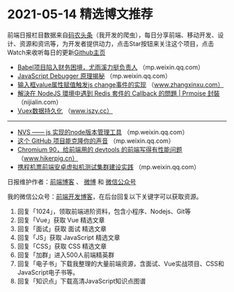 # 2021-05-14 精选博文推荐

前端日报栏目数据来自[码农头条](https://toutiao.qdkfweb.cn/)（我开发的爬虫），每日分享前端、移动开发、设计、资源和资讯等，为开发者提供动力，点击Star按钮来关注这个项目，点击Watch来收听每日的更新[Github主页](https://github.com/kujian/frontendDaily)
* [Babel项目陷入财务困境，尤雨溪力挺负责人](https://mp.weixin.qq.com/s?__biz=MjM5NzM0MjcyMQ==&mid=2650116595&idx=1&sn=2d23e805da3c52fd0247c5fd1ef016ed) （mp.weixin.qq.com）
* [JavaScript Debugger 原理揭秘](https://mp.weixin.qq.com/s?__biz=MzkzMTIzMDUwMg==&mid=2247483928&idx=1&sn=6994dafe84794d910206dc471d135176) （mp.weixin.qq.com）
* [输入框value属性赋值触发js change事件的实现](https://www.zhangxinxu.com/wordpress/2021/05/js-value-change/) （www.zhangxinxu.com）
* [解決在 NodeJS 環境中遇到 Redis 套件的 Callback 的問題 | Prmoise 封裝](https://nijialin.com/2021/05/13/javascript-callback-promise/) （nijialin.com）
* [Vuex数据持久化](https://www.iszy.cc/2021/05/13/4/) （www.iszy.cc）

***
* [NVS —— js 实现的node版本管理工具](https://mp.weixin.qq.com/s?__biz=Mzg2ODQ1OTExOA==&mid=2247489996&idx=1&sn=cbd3acc1708d571e2a1254c1411bcb01) （mp.weixin.qq.com）
* [这个 GitHub 项目能克隆你的声音](https://mp.weixin.qq.com/s/f2EgnA-aC9aB3XitYI9hog) （mp.weixin.qq.com）
* [Chromium 90，给前端用的 devtools 的前端写得有性能问题](http://www.hikerpig.cn/2021-04-25-Chromium90-Devtools-Performance-Issue/) （www.hikerpig.cn）
* [携程机票前端安卓虚拟机测试集群建设实践](https://mp.weixin.qq.com/s/YD-bhGQo9LI77D5rlVaUJg) （mp.weixin.qq.com）

日报维护作者：[前端博客](https://qdkfweb.cn/) 、 [微博](http://weibo.com/kujian) 和 [微信公众号](https://open.weixin.qq.com/qr/code?username=caibaojian_com)

我的微信公众号：[前端开发博客](https://open.weixin.qq.com/qr/code?username=caibaojian_com)，在后台回复以下关键字可以获取资源。

1. 回复「1024」，领取前端进阶资料，包含小程序、Nodejs、Git等
2. 回复「Vue」获取 Vue 精选文章
3. 回复「面试」获取 面试 精选文章
4. 回复「JS」获取 JavaScript 精选文章
5. 回复「CSS」获取 CSS 精选文章
6. 回复「加群」进入500人前端精英群
7. 回复「电子书」下载我整理的大量前端资源，含面试、Vue实战项目、CSS和JavaScript电子书等。
8. 回复「知识点」下载高清JavaScript知识点图谱